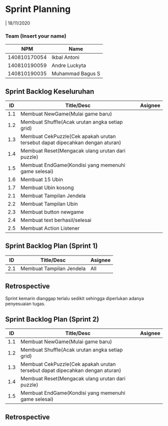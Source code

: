 # Sprint Planning 
| 18/11/2020

### Team (Insert your name)
| NPM           | Name           |
| ------------- |----------------|
| 140810170054  |Ikbal Antoni    |
| 140810190059  |Andre Luckyta   |
| 140810190035  |Muhammad Bagus S|

## Sprint Backlog Keseluruhan 
| ID  | Title/Desc | Asignee | 
| --- | ---------- | ------- | 
| 1.1 | Membuat NewGame(Mulai game baru) |  | 
| 1.2 | Membuat Shuffle(Acak urutan angka setiap grid) |  | 
| 1.3 | Membuat CekPuzzle(Cek apakah urutan tersebut dapat dipecahkan dengan aturan) |  | 
| 1.4 | Membuat Reset(Mengacak ulang urutan dari puzzle) |  | 
| 1.5 | Membuat EndGame(Kondisi yang memenuhi game selesai) |  | 
| 1.6 | Membuat 15 Ubin  |  | 
| 1.7 | Membuat Ubin kosong |  | 
| 2.1 | Membuat Tampilan Jendela |  | 
| 2.2 | Membuat Tampilan Ubin |  | 
| 2.3 | Membuat button newgame |  | 
| 2.4 | Membuat text berhasil/selesai |  | 
| 2.5 | Membuat Action Listener |  |

## Sprint Backlog Plan (Sprint 1)
| ID  | Title/Desc | Asignee | 
| --- | ---------- | ------- | 
| 2.1 | Membuat Tampilan Jendela | All | 

## Retrospective 

Sprint kemarin dianggap terlalu sedikit sehingga diperlukan adanya penyesuaian tugas.


## Sprint Backlog Plan (Sprint 2)
| ID  | Title/Desc | Asignee | 
| --- | ---------- | ------- | 
| 1.1 | Membuat NewGame(Mulai game baru) |  | 
| 1.2 | Membuat Shuffle(Acak urutan angka setiap grid) |  | 
| 1.3 | Membuat CekPuzzle(Cek apakah urutan tersebut dapat dipecahkan dengan aturan) |  | 
| 1.4 | Membuat Reset(Mengacak ulang urutan dari puzzle) |  | 
| 1.5 | Membuat EndGame(Kondisi yang memenuhi game selesai) |  | 

## Retrospective 
